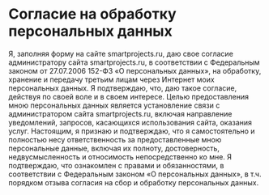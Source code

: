# Согласие на обработку персональных данных

Я, заполняя форму на сайте smartprojects.ru, даю свое согласие администратору сайта smartprojects.ru, в соответствии с Федеральным законом от 27.07.2006 152-ФЗ «О персональных данных», на обработку, хранение и передачу третьим лицам через Интернет моих персональных данных. Я подтверждаю, что, даю такое согласие, действуя по своей воле и в своем интересе. Целью предоставления мною персональных данных является установление связи с администратором сайта smartprojects.ru, включая направление уведомлений, запросов, касающихся использования сайта, оказания услуг. Настоящим, я признаю и подтверждаю, что я самостоятельно и полностью несу ответственность за предоставленные мною персональные данные, включая их полноту, достоверность, недвусмысленность и относимость непосредственно ко мне. Я подтверждаю, что ознакомлен с правами и обязанностями, в соответствии с Федеральным законом «О персональных данных», в т.ч. порядком отзыва согласия на сбор и обработку персональных данных.
